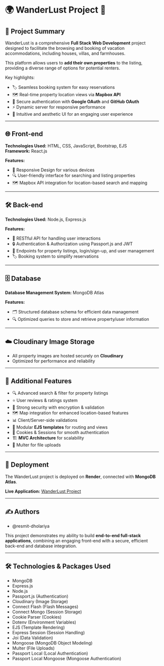 # 🌍 WanderLust Project 🏡

## 📖 Project Summary
WanderLust is a comprehensive **Full Stack Web Development** project designed to facilitate the browsing and booking of vacation accommodations, including houses, villas, and farmhouses.  

This platform allows users to **add their own properties** to the listing, providing a diverse range of options for potential renters.  

Key highlights:
- 🏷️ Seamless booking system for easy reservations  
- 🗺️ Real-time property location views via **Mapbox API**  
- 🔑 Secure authentication with **Google OAuth** and **GitHub OAuth**  
- ⚡ Dynamic server for responsive performance  
- 🎨 Intuitive and aesthetic UI for an engaging user experience  

---

## 🌐 Front-end
**Technologies Used:** HTML, CSS, JavaScript, Bootstrap, EJS  
**Framework:** React.js  

**Features:**  
- 📱 Responsive Design for various devices  
- 🔍 User-friendly interface for searching and listing properties  
- 🗺️ Mapbox API integration for location-based search and mapping  

---

## 🛠️ Back-end
**Technologies Used:** Node.js, Express.js  

**Features:**  
- 🧩 RESTful API for handling user interactions  
- 🔒 Authentication & Authorization using Passport.js and JWT  
- 📄 Endpoints for property listings, login/sign-up, and user management  
- 🏷️ Booking system to simplify reservations  

---

## 🗄️ Database
**Database Management System:** MongoDB Atlas  

**Features:**  
- 🗂️ Structured database schema for efficient data management  
- 🔍 Optimized queries to store and retrieve property/user information  

---

## ☁️ Cloudinary Image Storage
- All property images are hosted securely on **Cloudinary**  
- Optimized for performance and reliability  

---

## 🌟 Additional Features
- 🔍 Advanced search & filter for property listings  
- ⭐ User reviews & ratings system  
- 🔐 Strong security with encryption & validation  
- 🗺️ Map integration for enhanced location-based features  
- 📊 Client/Server-side validations  
- 🎨 Modular **EJS templates** for routing and views  
- 🍪 Cookies & Sessions for smooth authentication  
- 🏗️ **MVC Architecture** for scalability  
- 💾 Multer for file uploads  

---

## 🚀 Deployment
The WanderLust project is deployed on **Render**, connected with **MongoDB Atlas**.  

**Live Application:** [WanderLust Project](#)  

---

## ✍️ Authors
- @resmit-dholariya  

This project demonstrates my ability to build **end-to-end full-stack applications**, combining an engaging front-end with a secure, efficient back-end and database integration.  

---

## 🛠️ Technologies & Packages Used
- MongoDB  
- Express.js  
- Node.js  
- Passport.js (Authentication)  
- Cloudinary (Image Storage)  
- Connect Flash (Flash Messages)  
- Connect Mongo (Session Storage)  
- Cookie Parser (Cookies)  
- Dotenv (Environment Variables)  
- EJS (Template Rendering)  
- Express Session (Session Handling)  
- Joi (Data Validation)  
- Mongoose (MongoDB Object Modeling)  
- Multer (File Uploads)  
- Passport Local (Local Authentication)  
- Passport Local Mongoose (Mongoose Authentication)  
